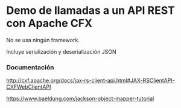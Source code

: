 # Demo de llamadas a un API REST con Apache CFX

No se usa ningún framework.

Incluye serialización y deserialización JSON

### Documentación

http://cxf.apache.org/docs/jax-rs-client-api.html#JAX-RSClientAPI-CXFWebClientAPI

https://www.baeldung.com/jackson-object-mapper-tutorial
